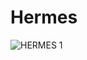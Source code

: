 # Hermes
![HERMES 1](https://user-images.githubusercontent.com/24995646/190016565-c71a6a53-0cd2-40fa-8808-892a5eee50bd.png)
